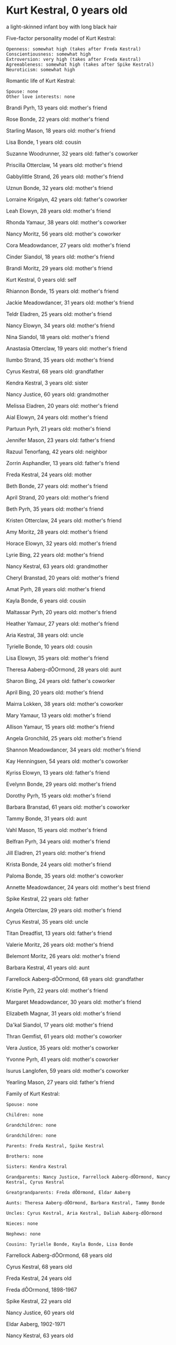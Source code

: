 # Kurt Kestral, 0 years old
a light-skinned infant boy with long black hair

Five-factor personality model of Kurt Kestral:

	Openness: somewhat high (takes after Freda Kestral)
	Conscientiousness: somewhat high
	Extroversion: very high (takes after Freda Kestral)
	Agreeableness: somewhat high (takes after Spike Kestral)
	Neuroticism: somewhat high


Romantic life of Kurt Kestral:

	Spouse: none
	Other love interests: none

Brandi Pyrh, 13 years old: mother's friend

Rose Bonde, 22 years old: mother's friend

Starling Mason, 18 years old: mother's friend

Lisa Bonde, 1 years old: cousin

Suzanne Woodrunner, 32 years old: father's coworker

Priscilla Otterclaw, 14 years old: mother's friend

Gabbylittle Strand, 26 years old: mother's friend

Uznun Bonde, 32 years old: mother's friend

Lorraine Krigalyn, 42 years old: father's coworker

Leah Elowyn, 28 years old: mother's friend

Rhonda Yamaur, 38 years old: mother's coworker

Nancy Moritz, 56 years old: mother's coworker

Cora Meadowdancer, 27 years old: mother's friend

Cinder Siandol, 18 years old: mother's friend

Brandi Moritz, 29 years old: mother's friend

Kurt Kestral, 0 years old: self

Rhiannon Bonde, 15 years old: mother's friend

Jackie Meadowdancer, 31 years old: mother's friend

Teldr Eladren, 25 years old: mother's friend

Nancy Elowyn, 34 years old: mother's friend

Nina Siandol, 18 years old: mother's friend

Anastasia Otterclaw, 19 years old: mother's friend

Ilumbo Strand, 35 years old: mother's friend

Cyrus Kestral, 68 years old: grandfather

Kendra Kestral, 3 years old: sister

Nancy Justice, 60 years old: grandmother

Melissa Eladren, 20 years old: mother's friend

Aial Elowyn, 24 years old: mother's friend

Partuun Pyrh, 21 years old: mother's friend

Jennifer Mason, 23 years old: father's friend

Razuul Tenorfang, 42 years old: neighbor

Zorrin Asphandler, 13 years old: father's friend

Freda Kestral, 24 years old: mother

Beth Bonde, 27 years old: mother's friend

April Strand, 20 years old: mother's friend

Beth Pyrh, 35 years old: mother's friend

Kristen Otterclaw, 24 years old: mother's friend

Amy Moritz, 28 years old: mother's friend

Horace Elowyn, 32 years old: mother's friend

Lyrie Bing, 22 years old: mother's friend

Nancy Kestral, 63 years old: grandmother

Cheryl Branstad, 20 years old: mother's friend

Amat Pyrh, 28 years old: mother's friend

Kayla Bonde, 6 years old: cousin

Maltassar Pyrh, 20 years old: mother's friend

Heather Yamaur, 27 years old: mother's friend

Aria Kestral, 38 years old: uncle

Tyrielle Bonde, 10 years old: cousin

Lisa Elowyn, 35 years old: mother's friend

Theresa Aaberg-dÕOrmond, 28 years old: aunt

Sharon Bing, 24 years old: father's coworker

April Bing, 20 years old: mother's friend

Mairra Lokken, 38 years old: mother's coworker

Mary Yamaur, 13 years old: mother's friend

Allison Yamaur, 15 years old: mother's friend

Angela Gronchild, 25 years old: mother's friend

Shannon Meadowdancer, 34 years old: mother's friend

Kay Henningsen, 54 years old: mother's coworker

Kyriss Elowyn, 13 years old: father's friend

Evelynn Bonde, 29 years old: mother's friend

Dorothy Pyrh, 15 years old: mother's friend

Barbara Branstad, 61 years old: mother's coworker

Tammy Bonde, 31 years old: aunt

Vahl Mason, 15 years old: mother's friend

Belfran Pyrh, 34 years old: mother's friend

Jill Eladren, 21 years old: mother's friend

Krista Bonde, 24 years old: mother's friend

Paloma Bonde, 35 years old: mother's coworker

Annette Meadowdancer, 24 years old: mother's best friend

Spike Kestral, 22 years old: father

Angela Otterclaw, 29 years old: mother's friend

Cyrus Kestral, 35 years old: uncle

Titan Dreadfist, 13 years old: father's friend

Valerie Moritz, 26 years old: mother's friend

Belemont Moritz, 26 years old: mother's friend

Barbara Kestral, 41 years old: aunt

Farrellock Aaberg-dÕOrmond, 68 years old: grandfather

Kristie Pyrh, 22 years old: mother's friend

Margaret Meadowdancer, 30 years old: mother's friend

Elizabeth Magnar, 31 years old: mother's friend

Da'kal Siandol, 17 years old: mother's friend

Thran Gemfist, 61 years old: mother's coworker

Vera Justice, 35 years old: mother's coworker

Yvonne Pyrh, 41 years old: mother's coworker

Isurus Langlofen, 59 years old: mother's coworker

Yearling Mason, 27 years old: father's friend


Family of Kurt Kestral:

	Spouse: none

	Children: none

	Grandchildren: none

	Grandchildren: none

	Parents: Freda Kestral, Spike Kestral

	Brothers: none

	Sisters: Kendra Kestral

	Grandparents: Nancy Justice, Farrellock Aaberg-dÕOrmond, Nancy Kestral, Cyrus Kestral

	Greatgrandparents: Freda dÕOrmond, Eldar Aaberg

	Aunts: Theresa Aaberg-dÕOrmond, Barbara Kestral, Tammy Bonde

	Uncles: Cyrus Kestral, Aria Kestral, Daliah Aaberg-dÕOrmond

	Nieces: none

	Nephews: none

	Cousins: Tyrielle Bonde, Kayla Bonde, Lisa Bonde

Farrellock Aaberg-dÕOrmond, 68 years old

Cyrus Kestral, 68 years old

Freda Kestral, 24 years old

Freda dÕOrmond, 1898-1967

Spike Kestral, 22 years old

Nancy Justice, 60 years old

Eldar Aaberg, 1902-1971

Nancy Kestral, 63 years old

